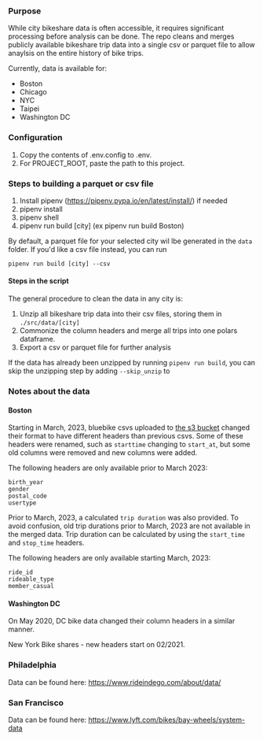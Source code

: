 ### Purpose

While city bikeshare data is often accessible, it requires significant processing before analysis can be done. The repo cleans and merges publicly available bikeshare trip data into a single csv or parquet file to allow anaylsis on the entire history of bike trips.

Currently, data is available for:
- Boston
- Chicago
- NYC
- Taipei
- Washington DC

### Configuration

1. Copy the contents of .env.config to .env. 
2. For PROJECT_ROOT, paste the path to this project. 

### Steps to building a parquet or csv file

1. Install pipenv (https://pipenv.pypa.io/en/latest/install/) if needed
2. pipenv install
3. pipenv shell
4. pipenv run build [city] (ex pipenv run build Boston)

By default, a parquet file for your selected city wil lbe generated in the `data` folder. If you'd like a csv file instead, you can run 

```
pipenv run build [city] --csv
```

#### Steps in the script

The general procedure to clean the data in any city is:

1. Unzip all bikeshare trip data into their csv files, storing them in `./src/data/[city]`
2. Commonize the column headers and merge all trips into one polars dataframe.
3. Export a csv or parquet file for further analysis

If the data has already been unzipped by running `pipenv run build`, you can skip the unzipping step by adding `--skip_unzip` to

### Notes about the data

#### Boston
Starting in March, 2023, bluebike csvs uploaded to [the s3 bucket](https://s3.amazonaws.com/hubway-data/index.html) changed their format to have different headers than previous csvs. Some of these headers were renamed, such as `starttime` changing to `start_at`, but some old columns were removed and new columns were added.

The following headers are only available prior to March 2023:

```
birth_year
gender
postal_code
usertype
```

Prior to March, 2023, a calculated `trip duration` was also provided. To avoid confusion, old trip durations prior to March, 2023 are not available in the merged data. Trip duration can be calculated by using the `start_time` and `stop_time` headers.

The following headers are only available starting March, 2023:

```
ride_id
rideable_type
member_casual
```

#### Washington DC

On May 2020, DC bike data changed their column headers in a similar manner.

New York Bike shares - new headers start on 02/2021.

### Philadelphia

Data can be found here: https://www.rideindego.com/about/data/

### San Francisco

Data can be found here: https://www.lyft.com/bikes/bay-wheels/system-data